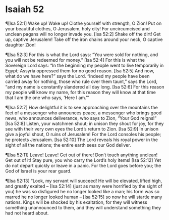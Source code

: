 # Isaiah 52

¶[Isa 52:1] Wake up! Wake up! Clothe yourself with strength, O Zion! Put on your beautiful clothes, O Jerusalem, holy city! For uncircumcised and unclean pagans will no longer invade you.
[Isa 52:2] Shake off the dirt! Get up, captive Jerusalem! Take off the iron chains around your neck, O captive daughter Zion!

¶[Isa 52:3] For this is what the Lord says: “You were sold for nothing, and you will not be redeemed for money.”
[Isa 52:4] For this is what the Sovereign Lord says: “In the beginning my people went to live temporarily in Egypt; Assyria oppressed them for no good reason.
[Isa 52:5] And now, what do we have here?” says the Lord. “Indeed my people have been carried away for nothing, those who rule over them taunt,” says the Lord, “and my name is constantly slandered all day long.
[Isa 52:6] For this reason my people will know my name, for this reason they will know at that time that I am the one who says, ‘Here I am.’”

¶[Isa 52:7] How delightful it is to see approaching over the mountains the feet of a messenger who announces peace, a messenger who brings good news, who announces deliverance, who says to Zion, “Your God reigns!”
[Isa 52:8] Listen, your watchmen shout; in unison they shout for joy, for they see with their very own eyes the Lord’s return to Zion.
[Isa 52:9] In unison give a joyful shout, O ruins of Jerusalem! For the Lord consoles his people; he protects Jerusalem.
[Isa 52:10] The Lord reveals his royal power in the sight of all the nations; the entire earth sees our God deliver.

¶[Isa 52:11] Leave! Leave! Get out of there! Don’t touch anything unclean! Get out of it! Stay pure, you who carry the Lord’s holy items!
[Isa 52:12] Yet do not depart quickly or leave in a panic. For the Lord goes before you; the God of Israel is your rear guard.

¶[Isa 52:13] “Look, my servant will succeed! He will be elevated, lifted high, and greatly exalted –
[Isa 52:14] (just as many were horrified by the sight of you) he was so disfigured he no longer looked like a man; his form was so marred he no longer looked human –
[Isa 52:15] so now he will startle many nations. Kings will be shocked by his exaltation, for they will witness something unannounced to them, and they will understand something they had not heard about.
